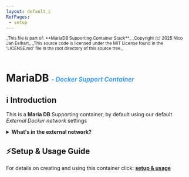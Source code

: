 ```yaml
---
layout: default_c
RefPages:
 - setup
--- 
```


<small>
_This file is part of: **MariaDB Supporting Container Stack**_
_Copyright (c) 2025 Nico Jan Eelhart_
_This source code is licensed under the MIT License found in the  'LICENSE.md' file in the root directory of this source tree._ </small> <br><br>

# MariaDB <span style="color: #409EFF; font-size: 0.6em; font-style: italic;"> -  Docker Support Container</span>

## ℹ️ Introduction

This is a **Maria DB** Supporting container, by default using our default *External Docker network* settings

<details>  
  <summary class="clickable-summary">
  <span  class="summary-icon"></span> <!-- Square Symbol -->
  <b>What's in the external network?</b>
  </summary>
  
> It can be useful to know what container, IPv4 addresses and ports are used in a network
For this we have a script that displays the information for you. it can be found in my **PowerShell-Utilities** repository [here](https://github.com/NicoJanE/Powershell-Utilities). Use the `docker-netw-info` directory to execute the script.
</details>

## ⚡Setup & Usage Guide

For details on creating and using this container click: [**setup & usage**](https://nicojane.github.io/MariaDB/Howtos/setup)
